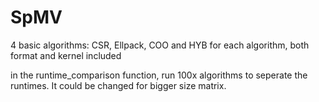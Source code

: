 # SpMV
4 basic algorithms: CSR, Ellpack, COO and HYB
for each algorithm, both format and kernel included

in the runtime_comparison function, run 100x algorithms to seperate the runtimes. It could be changed for bigger size matrix.
